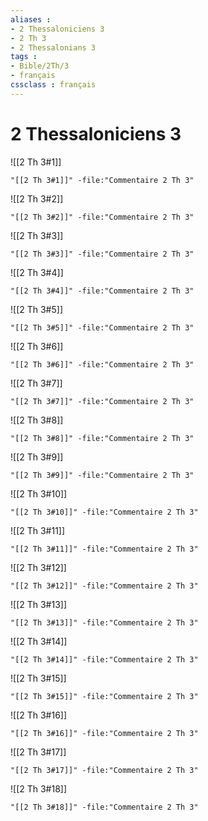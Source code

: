```yaml
---
aliases : 
- 2 Thessaloniciens 3
- 2 Th 3
- 2 Thessalonians 3
tags : 
- Bible/2Th/3
- français
cssclass : français
---
```


# 2 Thessaloniciens 3

![[2 Th 3#1]]

```query
"[[2 Th 3#1]]" -file:"Commentaire 2 Th 3"
```

![[2 Th 3#2]]

```query
"[[2 Th 3#2]]" -file:"Commentaire 2 Th 3"
```

![[2 Th 3#3]]

```query
"[[2 Th 3#3]]" -file:"Commentaire 2 Th 3"
```

![[2 Th 3#4]]

```query
"[[2 Th 3#4]]" -file:"Commentaire 2 Th 3"
```

![[2 Th 3#5]]

```query
"[[2 Th 3#5]]" -file:"Commentaire 2 Th 3"
```

![[2 Th 3#6]]

```query
"[[2 Th 3#6]]" -file:"Commentaire 2 Th 3"
```

![[2 Th 3#7]]

```query
"[[2 Th 3#7]]" -file:"Commentaire 2 Th 3"
```

![[2 Th 3#8]]

```query
"[[2 Th 3#8]]" -file:"Commentaire 2 Th 3"
```

![[2 Th 3#9]]

```query
"[[2 Th 3#9]]" -file:"Commentaire 2 Th 3"
```

![[2 Th 3#10]]

```query
"[[2 Th 3#10]]" -file:"Commentaire 2 Th 3"
```

![[2 Th 3#11]]

```query
"[[2 Th 3#11]]" -file:"Commentaire 2 Th 3"
```

![[2 Th 3#12]]

```query
"[[2 Th 3#12]]" -file:"Commentaire 2 Th 3"
```

![[2 Th 3#13]]

```query
"[[2 Th 3#13]]" -file:"Commentaire 2 Th 3"
```

![[2 Th 3#14]]

```query
"[[2 Th 3#14]]" -file:"Commentaire 2 Th 3"
```

![[2 Th 3#15]]

```query
"[[2 Th 3#15]]" -file:"Commentaire 2 Th 3"
```

![[2 Th 3#16]]

```query
"[[2 Th 3#16]]" -file:"Commentaire 2 Th 3"
```

![[2 Th 3#17]]

```query
"[[2 Th 3#17]]" -file:"Commentaire 2 Th 3"
```

![[2 Th 3#18]]

```query
"[[2 Th 3#18]]" -file:"Commentaire 2 Th 3"
```

